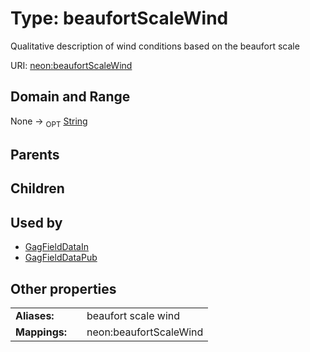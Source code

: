 
# Type: beaufortScaleWind


Qualitative description of wind conditions based on the beaufort scale

URI: [neon:beaufortScaleWind](https://data.neonscience.org/beaufortScaleWind)


## Domain and Range

None ->  <sub>OPT</sub> [String](types/String.md)

## Parents


## Children


## Used by

 * [GagFieldDataIn](GagFieldDataIn.md)
 * [GagFieldDataPub](GagFieldDataPub.md)

## Other properties

|  |  |  |
| --- | --- | --- |
| **Aliases:** | | beaufort scale wind |
| **Mappings:** | | neon:beaufortScaleWind |

